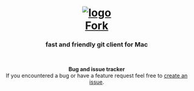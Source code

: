 <div align="center">

# [![logo](https://avatars1.githubusercontent.com/u/22393631?v=3&s=200)<br/>Fork](https://git-fork.com)

### fast and friendly git client for Mac

 

**Bug and issue tracker**  
If you encountered a bug or have a feature request feel free to [create an issue](https://github.com/ForkIssues/Tracker/issues/new).

</div>
